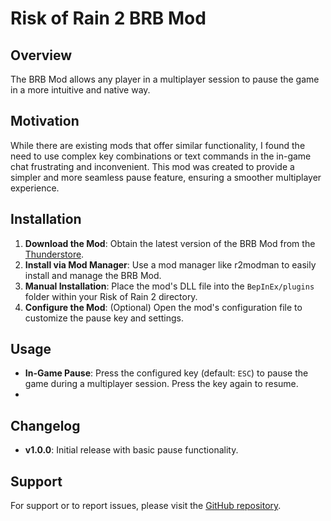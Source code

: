 # Risk of Rain 2 BRB Mod

## Overview

The BRB Mod allows any player in a multiplayer session to pause the game in a more intuitive and native way.

## Motivation

While there are existing mods that offer similar functionality, I found the need to use complex key combinations or text commands in the in-game chat frustrating and inconvenient. This mod was created to provide a simpler and more seamless pause feature, ensuring a smoother multiplayer experience.

## Installation

1. **Download the Mod**: Obtain the latest version of the BRB Mod from the [Thunderstore](https://thunderstore.io/).
2. **Install via Mod Manager**: Use a mod manager like r2modman to easily install and manage the BRB Mod.
3. **Manual Installation**: Place the mod's DLL file into the `BepInEx/plugins` folder within your Risk of Rain 2 directory.
4. **Configure the Mod**: (Optional) Open the mod's configuration file to customize the pause key and settings.

## Usage

- **In-Game Pause**: Press the configured key (default: `ESC`) to pause the game during a multiplayer session. Press the key again to resume.
- 
## Changelog

- **v1.0.0**: Initial release with basic pause functionality.

## Support

For support or to report issues, please visit the [GitHub repository](https://github.com/sarmerer/BRBMod).
